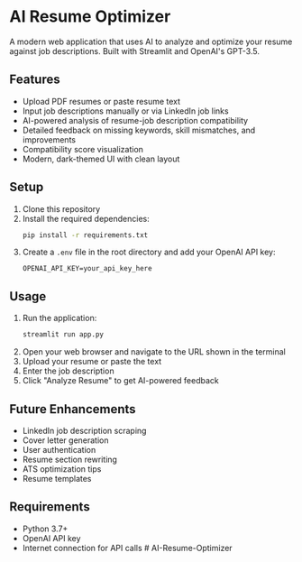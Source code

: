 # AI Resume Optimizer

A modern web application that uses AI to analyze and optimize your resume against job descriptions. Built with Streamlit and OpenAI's GPT-3.5.

## Features

- Upload PDF resumes or paste resume text
- Input job descriptions manually or via LinkedIn job links
- AI-powered analysis of resume-job description compatibility
- Detailed feedback on missing keywords, skill mismatches, and improvements
- Compatibility score visualization
- Modern, dark-themed UI with clean layout

## Setup

1. Clone this repository
2. Install the required dependencies:
   ```bash
   pip install -r requirements.txt
   ```
3. Create a `.env` file in the root directory and add your OpenAI API key:
   ```
   OPENAI_API_KEY=your_api_key_here
   ```

## Usage

1. Run the application:
   ```bash
   streamlit run app.py
   ```
2. Open your web browser and navigate to the URL shown in the terminal
3. Upload your resume or paste the text
4. Enter the job description
5. Click "Analyze Resume" to get AI-powered feedback

## Future Enhancements

- LinkedIn job description scraping
- Cover letter generation
- User authentication
- Resume section rewriting
- ATS optimization tips
- Resume templates

## Requirements

- Python 3.7+
- OpenAI API key
- Internet connection for API calls # AI-Resume-Optimizer
